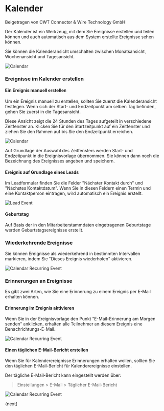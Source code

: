 # Kalender
<span class="text-muted contributed-by">Beigetragen von CWT Connector & Wire Technology GmbH</span>

Der Kalender ist ein Werkzeug, mit dem Sie Ereignisse erstellen und teilen können und auch automatisch aus dem System erstellte Ereignisse sehen können.

Sie können die Kalenderansicht umschalten zwischen Monatsansicht, Wochenansicht und Tagesansicht.

<img class="screenshot" alt="Calendar" src="/assets/erpnext_docs/assets/img/collaboration-tools/calendar-1.png">

### Ereignisse im Kalender erstellen

#### Ein Ereignis manuell erstellen

Um ein Ereignis manuell zu erstellen, sollten Sie zuerst die Kalenderansicht festlegen. Wenn sich der Start- und Endzeitpunkt am selben Tag befinden, gehen Sie zuerst in die Tagesansicht.

Diese Ansicht zeigt die 24 Stunden des Tages aufgeteilt in verschiedene Zeitfenster an. Klicken Sie für den Startzeitpunkt auf ein Zeitfenster und ziehen Sie den Rahmen auf bis Sie den Endzeitpunkt erreichen.

<img class="screenshot" alt="Calendar" src="/assets/erpnext_docs/assets/img/collaboration-tools/calendar-2.gif">

Auf Grundlage der Auswahl des Zeitfensters werden Start- und Endzeitpunkt in die Ereignisvorlage übernommen. Sie können dann noch die Bezeichnung des Ereignisses angeben und speichern.

#### Ereignis auf Grundlage eines Leads

Im Leadformular finden Sie die Felder "Nächster Kontakt durch" und "Nächstes Kontaktdatum". Wenn Sie in diesen Feldern einen Termin und eine Kontaktperson eintragen, wird automatisch ein Ereignis erstellt.

<img class="screenshot" alt="Lead Event" src="/assets/erpnext_docs/assets/img/collaboration-tools/calendar-3.png">

#### Geburtstag

Auf Basis der in den Mitarbeiterstammdaten eingetragenen Geburtstage werden Geburtstagsereignisse erstellt.

### Wiederkehrende Ereignisse

Sie können Ereignisse als wiederkehrend in bestimmten Intervallen markieren, indem Sie "Dieses Ereignis wiederholen" aktivieren.

<img class="screenshot" alt="Calendar Recurring Event" src="/assets/erpnext_docs/assets/img/collaboration-tools/calendar-4.png">

### Erinnerungen an Ereignisse

Es gibt zwei Arten, wie Sie eine Erinnerung zu einem Ereignis per E-Mail erhalten können.

#### Erinnerung im Ereignis aktivieren

Wenn Sie in der Ereignisvorlage den Punkt "E-Mail-Erinnerung am Morgen senden" anklicken, erhalten alle Teilnehmer an diesem Ereignis eine Benachrichtungs-E-Mail.

<img class="screenshot" alt="Calendar Recurring Event" src="/assets/erpnext_docs/assets/img/collaboration-tools/calendar-6.png">

#### Einen täglichen E-Mail-Bericht erstellen

Wenn Sie für Kalenderereignisse Erinnerungen erhalten wollen, sollten Sie den täglichen E-Mail-Bericht für Kalenderereignisse einstellen.

Der tägliche E-Mail-Bericht kann eingestellt werden über:

> Einstellungen > E-Mail > Täglicher E-Mail-Bericht

<img class="screenshot" alt="Calendar Recurring Event" src="/assets/erpnext_docs/assets/img/collaboration-tools/calender-email-digest.png">

{next}
